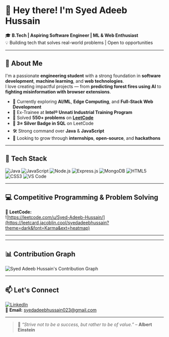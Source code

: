# 👋 Hey there! I'm Syed Adeeb Hussain  

🎓 **B.Tech | Aspiring Software Engineer | ML & Web Enthusiast**  
💡 Building tech that solves real-world problems | Open to opportunities  

---

## 🚀 About Me  

I'm a passionate **engineering student** with a strong foundation in **software development**, **machine learning**, and **web technologies**.  
I love creating impactful projects — from **predicting forest fires using AI** to **fighting misinformation with browser extensions**.  

- 🌱 Currently exploring **AI/ML**, **Edge Computing**, and **Full-Stack Web Development**  
- 🧠 Ex-Trainee at **Intel® Unnati Industrial Training Program**  
- 🧩 Solved **550+ problems** on [**LeetCode**](https://leetcode.com/u/Syed-Adeeb-Hussain/)  
- 🥈 **3⭐ Silver Badge in SQL** on LeetCode  
- 🛠️ Strong command over **Java** & **JavaScript**  
- 🎯 Looking to grow through **internships**, **open-source**, and **hackathons**  

---

## 🧰 Tech Stack  

![Java](https://img.shields.io/badge/-Java-007396?style=for-the-badge&logo=java&logoColor=white)
![JavaScript](https://img.shields.io/badge/-JavaScript-F7DF1E?style=for-the-badge&logo=javascript&logoColor=black)
![Node.js](https://img.shields.io/badge/-Node.js-339933?style=for-the-badge&logo=nodedotjs&logoColor=white)
![Express.js](https://img.shields.io/badge/-Express.js-000000?style=for-the-badge&logo=express&logoColor=white)
![MongoDB](https://img.shields.io/badge/-MongoDB-47A248?style=for-the-badge&logo=mongodb&logoColor=white)
![HTML5](https://img.shields.io/badge/-HTML5-E34F26?style=for-the-badge&logo=html5&logoColor=white)
![CSS3](https://img.shields.io/badge/-CSS3-1572B6?style=for-the-badge&logo=css3&logoColor=white)
![VS Code](https://img.shields.io/badge/-VS%20Code-007ACC?style=for-the-badge&logo=visual-studio-code)

---

## 💻 Competitive Programming & Problem Solving  

🏅 **LeetCode:**  
![https://leetcode.com/u/Syed-Adeeb-Hussain/](https://leetcard.jacoblin.cool/syedadeebhussain?theme=dark&font=Karma&ext=heatmap)  

---


---

## 📊 Contribution Graph  

![Syed Adeeb Hussain's Contribution Graph](https://github-readme-activity-graph.vercel.app/graph?username=syedadeebhussain&theme=react-dark&hide_border=true)

---

## 📫 Let's Connect  

[![LinkedIn](https://img.shields.io/badge/-LinkedIn-0077B5?style=for-the-badge&logo=linkedin&logoColor=white)](https://www.linkedin.com/in/syedadeebhussain/)  
📧 **Email:** [syedadeebhussain023@gmail.com](mailto:syedadeebhussain023@gmail.com)

---

> 💬 *“Strive not to be a success, but rather to be of value.”* – **Albert Einstein**
